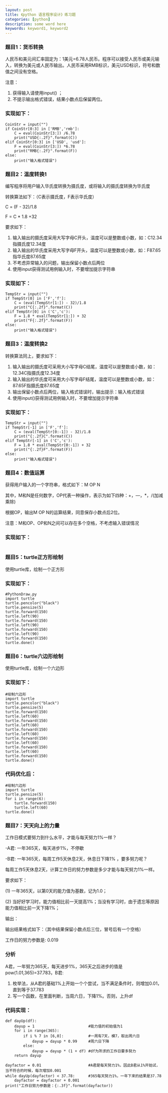 ```yaml
---
layout: post
title: 《python 语言程序设计》练习题
categories: [python]
description: some word here
keywords: keyword1, keyword2
---
```


### 题目1：货币转换

人民币和美元间汇率固定为：1美元=6.78人民币。程序可以接受人民币或美元输入，转换为美元或人民币输出。人民币采用RMB标识，美元USD标识，符号和数值之间没有空格。

注意：
1. 获得输入请使用input() ；
2. 不提示输出格式错误，结果小数点后保留两位。


### 实现如下：

```
CoinStr = input("")
if CoinStr[0:3] in ['RMB','rmb']:
    C = eval(CoinStr[3:]) /6.78
    print("USD{:.2f}".format(C))
elif CoinStr[0:3] in ['USD', 'usd']:
    F = eval(CoinStr[3:]) *6.78
    print("RMB{:.2f}".format(F))
else:
    print("输入格式错误")
```

### 题目2：温度转换1

编写程序将用户输入华氏度转换为摄氏度，或将输入的摄氏度转换为华氏度

转换算法如下：（C表示摄氏度，F表示华氏度）

C = (F - 32)/1.8

F = C * 1.8 +32

要求如下：
1. 输入输出的摄氏度采用大写字母C开头，温度可以是整数或小数，如：C12.34指摄氏度12.34度
2. 输入输出的华氏度采用大写字母F开头，温度可以是整数或小数，如：F87.65指华氏度87.65度
3. 不考虑异常输入的问题，输出保留小数点后两位
4. 使用input获得测试用例输入时，不要增加提示字符串

### 实现如下：

```
TempStr = input("")
if TempStr[0] in ['F','f']:
    C = (eval(TempStr[1:]) - 32)/1.8
    print("C{:.2f}".format(C))
elif TempStr[0] in ('C','c'):
    F = 1.8 * eval(TempStr[1:]) + 32
    print("F{:.2f}".format(F))
else:
    print("输入格式错误")
```
### 题目3：温度转换2

转换算法同上，要求如下：

1. 输入输出的摄氏度可采用大小写字母C结尾，温度可以是整数或小数，如：12.34C指摄氏度12.34度
2. 输入输出的华氏度可采用大小写字母F结尾，温度可以是整数或小数，如：87.65F指摄氏度87.65度
3. 输出保留小数点后两位，输入格式错误时，输出提示：输入格式错误
4. 使用input()获得测试用例输入时，不要增加提示字符串

### 实现如下：

```
TempStr = input("")
if TempStr[-1] in ['F','f']:
    C = (eval(TempStr[0:-1]) - 32)/1.8
    print("{:.2f}C".format(C))
elif TempStr[-1] in ('C','c'):
    F = 1.8 * eval(TempStr[0:-1]) + 32
    print("{:.2f}F".format(F))
else:
    print("输入格式错误")
```

### 题目4：数值运算

获得用户输入的一个字符串，格式如下：M OP N  

其中，M和N是任何数字，OP代表一种操作，表示为如下四种：+，—，*，/(加减乘除)

根据OP，输出M OP N的运算结果，同意保存小数点后2位。

注意：M和OP、OP和N之间可以存在多个空格，不考虑输入错误情况

### 实现如下：
```

```

### 题目5：turtle正方形绘制

使用turtle库，绘制一个正方形

### 实现如下：

```
#PythonDraw.py
import turtle
turtle.pencolor("black")
turtle.pensize(5)
turtle.forward(150)
turtle.left(90)
turtle.forward(150)
turtle.left(90)
turtle.forward(150)
turtle.left(90)
turtle.forward(150)
turtle.done()

```
### 题目6：turtle六边形绘制

使用turtle库，绘制一个六边形

### 实现如下：

```
#绘制六边形
import turtle
turtle.pencolor("black")
turtle.pensize(5)
turtle.forward(150)
turtle.left(60)
turtle.forward(150)
turtle.left(60)
turtle.forward(150)
turtle.left(60)
turtle.forward(150)
turtle.left(60)
turtle.forward(150)
turtle.left(60)
turtle.forward(150)
turtle.done()
```

### 代码优化后：
```
#绘制六边形
import turtle              
turtle.pensize(5)          
for i in range(6):         
    turtle.forward(150)    
    turtle.left(60)        
turtle.done()               
```

### 题目7：天天向上的力量

工作日模式要努力到什么水平，才能与每天努力1%一样？‪‬‪‬‪‬‪‬‪‬‮‬‪‬‫‬‪‬‪‬‪‬‪‬‪‬‮‬‫‬‪‬‪‬‪‬‪‬‪‬‪‬‮‬‫‬‫‬‪‬‪‬‪‬‪‬‪‬‮‬‪‬‮‬‪‬‪‬‪‬‪‬‪‬‮‬‪‬‫‬‪‬‪‬‪‬‪‬‪‬‮‬‪‬‮‬

-A君: 一年365天，每天进步1%，不停歇 ‪‬‪‬‪‬‪‬‪‬‮‬‪‬‫‬‪‬‪‬‪‬‪‬‪‬‮‬‫‬‪‬‪‬‪‬‪‬‪‬‪‬‮‬‫‬‫‬‪‬‪‬‪‬‪‬‪‬‮‬‪‬‮‬‪‬‪‬‪‬‪‬‪‬‮‬‪‬‫‬‪‬‪‬‪‬‪‬‪‬‮‬‪‬‮‬

-B君: 一年365天，每周工作5天休息2天，休息日下降1% ，要多努力呢？‪‬‪‬‪‬‪‬‪‬‮‬‪‬‫‬‪‬‪‬‪‬‪‬‪‬‮‬‫‬‪‬‪‬‪‬‪‬‪‬‪‬‮‬‫‬‫‬‪‬‪‬‪‬‪‬‪‬‮‬‪‬‮‬‪‬‪‬‪‬‪‬‪‬‮‬‪‬‫‬‪‬‪‬‪‬‪‬‪‬‮‬‪‬‮‬

每周工作5天休息2天，计算工作日的努力参数是多少才能与每天努力1%一样。‪‬‪‬‪‬‪‬‪‬‮‬‪‬‫‬‪‬‪‬‪‬‪‬‪‬‮‬‫‬‪‬‪‬‪‬‪‬‪‬‪‬‮‬‫‬‫‬‪‬‪‬‪‬‪‬‪‬‮‬‪‬‮‬‪‬‪‬‪‬‪‬‪‬‮‬‪‬‫‬‪‬‪‬‪‬‪‬‪‬‮‬‪‬‮‬

‪‬‪‬‪‬‪‬‪‬‮‬‪‬‫‬‪‬‪‬‪‬‪‬‪‬‮‬‫‬‪‬‪‬‪‬‪‬‪‬‪‬‮‬‫‬‫‬‪‬‪‬‪‬‪‬‪‬‮‬‪‬‮‬‪‬‪‬‪‬‪‬‪‬‮‬‪‬‫‬‪‬‪‬‪要求如下：‪‬‪‬‪‬‪‬‪‬‮‬‫‬‫‬‪‬‪‬‪‬‪‬‪‬‮‬‭‬‪‬‪‬‪‬‪‬‪‬‪‬‮‬‪‬‫‬‪‬‪‬‪‬‪‬‪‬‮‬‫‬‪‬‪‬‪‬‪‬‪‬‪‬‮‬‫‬‫‬‪‬‪‬‪‬‪‬‪‬‮‬‪‬‮‬‪‬‪‬‪‬‪‬‪‬‮‬‪‬‫‬‪‬‪‬‪‬‪‬‪‬‮‬‪‬‮‬

(1) ‪‬‪‬‪‬‪‬‪‬‮‬‫‬‫‬‪‬‪‬‪‬‪‬‪‬‮‬‭‬‪‬一年365天，以第0天的能力值为基数，记为1.0；‪‬‪‬‪‬‪‬‪‬‮‬‪‬‫‬‪‬‪‬‪‬‪‬‪‬‮‬‫‬‪‬‪‬‪‬‪‬‪‬‪‬‮‬‫‬‫‬‪‬‪‬‪‬‪‬‪‬‮‬‪‬‮‬‪‬‪‬‪‬‪‬‪‬‮‬‪‬‫‬‪‬‪‬‪‬‪‬‪‬‮‬‪‬‮‬

(2) ‪‬‪‬‪‬‪‬‪‬‮‬‫‬‫‬‪‬‪‬‪‬‪‬‪‬‮‬‭‬‪‬当好好学习时，能力值相比前一天提高1%；当没有学习时，由于遗忘等原因能力值相比前一天下降1%；

输出：

输出结果格式如下：（其中结果保留小数点后三位，冒号后有一个空格）‪‬‪‬‪‬‪‬‪‬‮‬‪‬‫‬‪‬‪‬‪‬‪‬‪‬‮‬‫‬‪‬‪‬‪‬‪‬‪‬‪‬‮‬‫‬‫‬‪‬‪‬‪‬‪‬‪‬‮‬‪‬‮‬‪‬‪‬‪‬‪‬‪‬‮‬‪‬‫‬‪‬‪‬‪‬‪‬‪‬‮‬‪‬‮‬

工作日的努力参数是: 0.019 

### 分析

A君，一年努力365天，每天进步1%，365天之后进步的值是pow(1.01,365)=37.783，B君:

1. 枚举法，从A君的基础1%上开始一个个尝试，当不满足条件时，则增加0.01，直到等于37.783 
2. 写一个函数，在里面判断，当周六日，下降1%。否则，上升df



### 代码实现：
```
def dayUp(df):
    dayup = 1                        #能力值的初始值为1
    for i in range(365):
        if i % 7 in [6,0]:           #一周有7天，模7，取出周六日
            dayup = dayup * 0.99     #周六日下降
        else:
            dayup = dayup * (1 + df) #df为所求的工作日要多努力
    return dayup

dayfactor = 0.01                     #A君是每天努力1%，因此B君从1%开始试，当不符合的时候，每次增加0.001
while dayUp(dayfactor) < 37.78:      #365每天努力1%，一年下来的结果是37.78
    dayfactor = dayfactor + 0.001
print("工作日努力参数是：{:.3f}".format(dayfactor))

```
